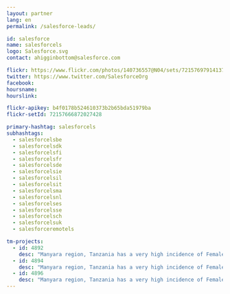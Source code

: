 ```yaml
---
layout: partner
lang: en
permalink: /salesforce-leads/

id: salesforce
name: salesforcels
logo: Salesforce.svg
contact: ahigginbottom@salesforce.com

flickr: https://www.flickr.com/photos/140736557@N04/sets/72157697914137314/
twitter: https://www.twitter.com/SalesforceOrg
facebook:
hoursname:
hourslink:

flickr-apikey: b4f0178b524610373b2b65bda51979ba
flickr-setId: 72157666872027428

primary-hashtag: salesforcels
subhashtags:
  - salesforcelsbe
  - salesforcelsdk
  - salesforcelsfi
  - salesforcelsfr
  - salesforcelsde
  - salesforcelsie
  - salesforcelsil
  - salesforcelsit
  - salesforcelsma
  - salesforcelsnl
  - salesforcelses
  - salesforcelsse
  - salesforcelsch
  - salesforcelsuk
  - salesforceremotels

tm-projects:
  - id: 4892
    desc: "Manyara region, Tanzania has a very high incidence of Female Genital Mutilation, extreme poverty, early marriage and Gender Based Violence. NGOs on the ground need better maps to facilitate their outreach work and protect girls at risk of FGM. The Missing Maps project aims to map the most vulnerable places in the world (affected by humanitarian crises: disease epidemics, conflict, natural disasters, poverty, environmental crises). Building on HOT's disaster preparedness projects, the Missing Maps tasks facilitate pre-emptive mapping of priority countries to better facilitate disaster response, medical activities and resource allocation when crises occur. Thank you very much for mapping #missingmaps #salesforce #salesforceleads !"
  - id: 4894
    desc: "Manyara region, Tanzania has a very high incidence of Female Genital Mutilation, extreme poverty, early marriage and Gender Based Violence. NGOs on the ground need better maps to facilitate their outreach work and protect girls at risk of FGM. The Missing Maps project aims to map the most vulnerable places in the world (affected by humanitarian crises: disease epidemics, conflict, natural disasters, poverty, environmental crises). Building on HOT's disaster preparedness projects, the Missing Maps tasks facilitate pre-emptive mapping of priority countries to better facilitate disaster response, medical activities and resource allocation when crises occur. Thank you very much for mapping #missingmaps #salesforce #salesforceleads !"
  - id: 4896
    desc: "Manyara region, Tanzania has a very high incidence of Female Genital Mutilation, extreme poverty, early marriage and Gender Based Violence. NGOs on the ground need better maps  to facilitate their outreach work and protect girls at risk of FGM. The Missing Maps project aims to map the most vulnerable places in the world (affected by humanitarian crises: disease epidemics, conflict, natural disasters, poverty, environmental crises). Building on HOT's disaster preparedness projects, the Missing Maps tasks facilitate pre-emptive mapping of priority countries to better facilitate disaster response, medical activities and resource allocation when crises occur. Thank you very much for mapping  #missingmaps #salesforce #salesforceleads !"
---
```

